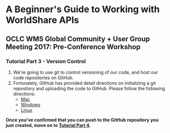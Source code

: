 # A Beginner's Guide to Working with WorldShare APIs
## OCLC WMS Global Community + User Group Meeting 2017: Pre-Conference Workshop
### Tutorial Part 3 - Version Control

1. We're going to use git to control versioning of our code, and host our code repositories on GitHub.
2. Fortunately, GitHub has provided detail directions on initializing a git repository and uploading the code to GitHub. Please follow the following directions:
	* [Mac](https://help.github.com/articles/adding-an-existing-project-to-github-using-the-command-line/#platform-mac)
	* [Windows](https://help.github.com/articles/adding-an-existing-project-to-github-using-the-command-line/#platform-windows)
	* [Linux](https://help.github.com/articles/adding-an-existing-project-to-github-using-the-command-line/#platform-linux)

**Once you've confirmed that you can push to the GitHub repository you just created, move on to [Tutorial Part 4](tutorial-04.md).**